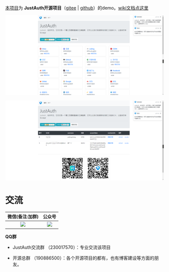 [本项目](https://github.com/justauth/JustAuth-demo)为 **JustAuth开源项目**（[gitee](https://gitee.com/yadong.zhang/JustAuth) | [github](https://github.com/justauth/JustAuth)）的demo。[wiki文档点这里](https://justauth.wiki/)

![](doc/media/660728a0.png)

![](doc/media/2d3990f5.png)

# 交流

|  微信(备注:加群)  |  公众号  |
| :------------: | :------------: |
| <img src="https://gitee.com/yadong.zhang/static/raw/master/wx/wx.png" width="170"/> | <img src="https://gitee.com/yadong.zhang/static/raw/master/wx/wechat_account.jpg" width="200" /> |

 **QQ群** 

- JustAuth交流群 （230017570）：专业交流该项目

- 开源总群 （190886500）：各个开源项目的都有，也有博客建设等方面的朋友。

